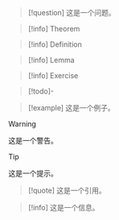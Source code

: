 >[!question]
>这是一个问题。

>[!info] Theorem

>[!info] Definition

>[!info] Lemma

> [!info] Exercise

>[!todo]- 

>[!example]
>这是一个例子。

>[!warning]
>这是一个警告。

>[!tip]
>这是一个提示。

>[!quote]
>这是一个引用。

>[!info]
>这是一个信息。

